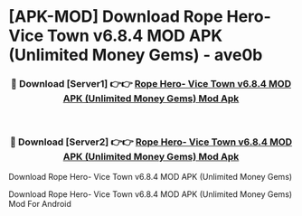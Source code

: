 # [APK-MOD] Download Rope Hero- Vice Town v6.8.4 MOD APK (Unlimited Money Gems) - ave0b


<div align="center">
<h3>🔴 Download [Server1] 👉👉 <a href="https://apk-comot.site?title=Rope_Hero-_Vice_Town_v6.8.4_MOD_APK_(Unlimited_Money_Gems)">Rope Hero- Vice Town v6.8.4 MOD APK (Unlimited Money Gems) Mod Apk</a></h3><br>
<h3>🔴 Download [Server2] 👉👉 <a href="https://apk-comot.site?title=Rope_Hero-_Vice_Town_v6.8.4_MOD_APK_(Unlimited_Money_Gems)">Rope Hero- Vice Town v6.8.4 MOD APK (Unlimited Money Gems) Mod Apk</a></h3>
</div>



Download Rope Hero- Vice Town v6.8.4 MOD APK (Unlimited Money Gems) 

Download Rope Hero- Vice Town v6.8.4 MOD APK (Unlimited Money Gems) Mod For Android